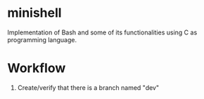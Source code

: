 # minishell
Implementation of Bash and some of its functionalities using C as programming language.

# Workflow

1) Create/verify that there is a branch named "dev"

